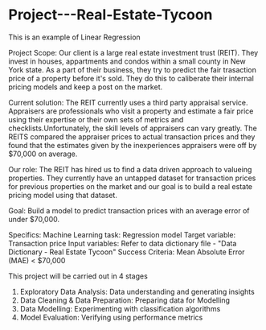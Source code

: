 # Project---Real-Estate-Tycoon

This is an example of Linear Regression

Project Scope:
Our client is a large real estate investment trust (REIT). They invest in houses, appartments and condos within a small county in New York state. As a part of their business, they try to predict the fair trasaction price of a property before it's sold. They do this to caliberate their internal pricing models and keep a post on the market.


Current solution: The REIT currently uses a third party appraisal service. Appraisers are professionals who visit a property and estimate a fair price using their expertise or their own sets of metrics and checklists.Unfortunately, the skill levels of appraisers can vary greatly. The REITS compared the appraiser prices to actual transaction prices and they found that the estimates given by the inexperiences appraisers were off by $70,000 on average.

Our role:
The REIT has hired us to find a data driven approach to valueing properties. They currently have an untapped dataset for transaction prices for previous properties on the market and our goal is to build a real estate pricing model using that dataset.

Goal:
Build a model to predict transaction prices with an average error of under $70,000.


Specifics:
Machine Learning task: Regression model
Target variable: Transaction price
Input variables: Refer to data dictionary file - "Data Dictionary - Real Estate Tycoon"
Success Criteria: Mean Absolute Error (MAE) < $70,000


This project will be carried out in 4 stages
1. Exploratory Data Analysis: Data understanding and generating insights
2. Data Cleaning & Data Preparation: Preparing data for Modelling
3. Data Modelling: Experimenting with classification algorithms
4. Model Evaluation: Verifying using performance metrics
